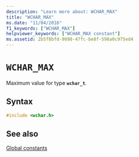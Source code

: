 ```yaml
---
description: "Learn more about: WCHAR_MAX"
title: "WCHAR_MAX"
ms.date: "11/04/2016"
f1_keywords: ["WCHAR_MAX"]
helpviewer_keywords: ["WCHAR_MAX constant"]
ms.assetid: 2b5f8bfd-9098-47fc-be8f-598a0c975ed4
---
```

# `WCHAR_MAX`

Maximum value for type **`wchar_t`**.

## Syntax

```C
#include <wchar.h>
```

## See also

[Global constants](./global-constants.md)
